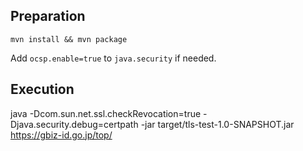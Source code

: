 ## Preparation

```
mvn install && mvn package
```

Add `ocsp.enable=true` to `java.security` if needed.


## Execution

java -Dcom.sun.net.ssl.checkRevocation=true -Djava.security.debug=certpath -jar target/tls-test-1.0-SNAPSHOT.jar https://gbiz-id.go.jp/top/
